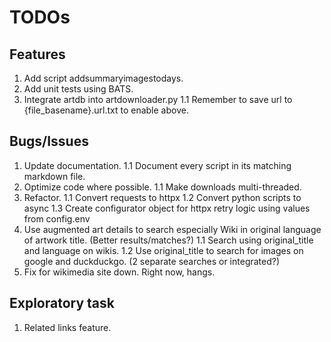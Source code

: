 # TODOs

## Features

1. Add script addsummaryimagestodays.
1. Add unit tests using BATS.
1. Integrate artdb into artdownloader.py
   1.1 Remember to save url to {file_basename}.url.txt to enable above.

## Bugs/Issues

1. Update documentation.
   1.1 Document every script in its matching markdown file.
1. Optimize code where possible.
   1.1 Make downloads multi-threaded.
1. Refactor.
   1.1 Convert requests to httpx
   1.2 Convert python scripts to async
   1.3 Create configurator object for httpx retry logic using values from config.env
1. Use augmented art details to search especially Wiki in original language of artwork title. (Better results/matches?)
   1.1 Search using original_title and language on wikis.
   1.2 Use original_title to search for images on google and duckduckgo. (2 separate searches or integrated?)
1. Fix for wikimedia site down. Right now, hangs.

## Exploratory task

1. Related links feature.
